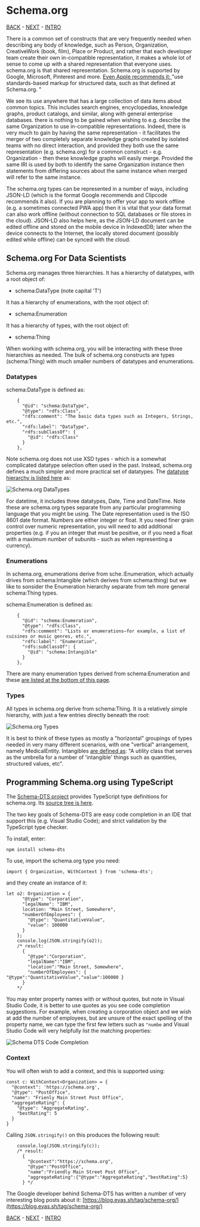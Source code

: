 # Schema.org

[BACK](schema-json-ld.md) - [NEXT](storage-indexeddb.md) - [INTRO](readme.md)

There is a common set of constructs that are very frequently needed when describing any body of knowledge, such as Person, Organization, CreativeWork (book, film), Place or Product, and rather that each developer team create their own in-compatible representation, it makes a whole lot of sense to come up with a shared representation that everyone uses. schema.org is that shared representation. Schema.org is supported by Google, Microsoft, Pinterest and more. [Even Apple recommends it: ](https://developer.apple.com/library/archive/documentation/General/Conceptual/AppSearch/WebContent.html)
  "use standards-based markup for structured data, such as that defined at Schema.org. "

We see its use anywhere that has a large collection of data items about common topics. This includes search engines, encyclopedias, knowledge graphs, product catalogs, and similar, along with general enterprise databases. there is nothing to be gained when wishing to e.g. describe the same Organization to use in-compatible representations. Indeed, there is very much to gain by having the same representation - it facilitates the merger of two completely separate knowledge graphs created by isolated teams with no direct interaction, and provided they both use the same representation (e.g. schema.org) for a common construct - e.g. Organization - then these knowledge graphs will easily merge. Provided the same IRI is used by both to identify the same Organization instance then statements from differing sources about the same instance when merged will refer to the same instance.  

The schema.org types can be represented in a number of ways, including JSON-LD (which is the format Google recommends and Clipcode recommends it also). If you are planning to offer your app to work offline (e.g. a sometimes connected PWA app) then it is vital that your data format can also work offline (without connection to SQL databases or file stores in the cloud). JSON-LD also helps here, as the JSON-LD document can be edited offline and stored on the mobile device in IndexedDB; later when the device connects to the Internet, the locally stored document (possibly edited while offline) can be synced with the cloud.

## Schema.org For Data Scientists
Schema.org manages three hierarchies. It has a hierarchy of datatypes, with a root object of:
* schema:DataType (note capital 'T')

It has a hierarchy of enumerations, with the root object of:
* schema:Enumeration

It has a hierarchy of types, with the root object of:
* schema:Thing

When working with schema.org, you will be interacting with these three hierarchies as needed. The bulk of schema.org constructs are types (schema:Thing) with much smaller numbers of datatypes and enumerations. 

### Datatypes
schema:DataType is defined as:
````
    {
      "@id": "schema:DataType",
      "@type": "rdfs:Class",
      "rdfs:comment": "The basic data types such as Integers, Strings, etc.",
      "rdfs:label": "DataType",
      "rdfs:subClassOf": {
        "@id": "rdfs:Class"
      }
    },
````
Note schema.org does not use XSD types - which is a somewhat complicated datatype selection often used in the past. Instead, schema.org defines a much simpler and more practical set of datatypes. The [datatype hierarchy is listed here](https://schema.org/docs/full.html) as:

![Schema.org DataTypes](schema-org-datatypes.png "Schema.org DataTypes")

For datetime, it includes three datatypes, Date, Time and DateTime. Note these are schema.org types separate from any particular programming language that you might be using. The Date representation used is the ISO 8601 date format. Numbers are either integer or float. It you need finer grain control over numeric representation, you will need to add additional properties (e.g. if you an integer that must be positive, or if you need a float with a maximum number of subunits - such as when representing a currency).

### Enumerations
In schema.org, enumerations derive from sche.:Enumeration, which actually drives from schema:Intangible (which derives from schema:thing) but we like to sonsider the Enumeration hierarchy separate from teh more general schema:Thing types. 

schema:Enumeration is defined as:

````
    {
      "@id": "schema:Enumeration",
      "@type": "rdfs:Class",
      "rdfs:comment": "Lists or enumerations—for example, a list of cuisines or music genres, etc.",
      "rdfs:label": "Enumeration",
      "rdfs:subClassOf": {
        "@id": "schema:Intangible"
      }
    },
````
There are many enumeration types derived from schema:Enumeration and these 
[are listed at the bottom of this page](https://schema.org/Enumeration). 

### Types
All types in schema.org derive from schema:Thing. It is a relatively simple hierarchy, with just a few entries directly beneath the root:

![Schema.org Types](schema-org-types.png "Schema.org Types")

It is best to think of these types as mostly a "horizontal" groupings of types needed in very many different scenarios, with one "vertical" arrangement, namely MedicalEntity. Intangibles [are defined as](https://schema.org/Intangible): 
"A utility class that serves as the umbrella for a number of 'intangible' things such as quantities, structured values, etc". 

## Programming Schema.org using TypeScript
The [Schema-DTS project](https://www.npmjs.com/package/schema-dts) provides TypeScript type definitions for schema.org. 
Its [source tree is here](https://github.com/google/schema-dts). 

The two key goals of Schema-DTS are easy code completion in an IDE that support this (e.g. Visual Studio Code); and strict validation by the TypeScript type checker.

To install, enter: 
````
npm install schema-dts
````
To use, import the schema.org type you need:
````
import { Organization, WithContext } from 'schema-dts';
````
and they create an instance of it:
````
let o2: Organization = {
      "@type": "Corporation",
      "legalName": "IBM",
      location: "Main Street, Somewhere",
      "numberOfEmployees": { 
        "@type": "QuantitativeValue",
        "value": 100000
      } 
    };
    console.log(JSON.stringify(o2));
    /* result: 
      { 
        "@type":"Corporation",
        "legalName":"IBM",
        "location":"Main Street, Somewhere",
        "numberOfEmployees": { "@type":"QuantitativeValue","value":100000 }
      }
    */
````
You may enter property names with or without quotes, but note in Visual Studio Code, it is better to use quotes as you see code completion suggestions. For example, when creating a corporation object and we wish at add the number of employees, but are unsure of the exact spelling of the property name, we can type the first few letters such as `"numbe` and Visual Studio Code will very helpfully list the matching properties:

![Schema DTS Code Completion](schema-dts-code-completion.png "Schema DTS Code Completion")

### Context 
You will often wish to add a context, and this is supported using: 
````
const c: WithContext<Organization> = {
  "@context": 'https://schema.org',
  "@type": "PostOffice",
  "name": "Frienly Main Street Post Office",
  "aggregateRating": {
    "@type": "AggregateRating",
    "bestRating": 5
  }
}
````
Calling `JSON.stringify()` on this produces the following result:
````
    console.log(JSON.stringify(c));
    /* result:
      {
        "@context":"https://schema.org",
        "@type":"PostOffice",
        "name":"Friendly Main Street Post Office",
        "aggregateRating":{"@type":"AggregateRating","bestRating":5}
      } */
````

The Google developer behind Schema-DTS has written a number of very interesting blog posts about it:
[https://blog.eyas.sh/tag/schema-org/](https://blog.eyas.sh/tag/schema-org/)

[BACK](schema-json-ld.md) - [NEXT](storage-indexeddb.md) - [INTRO](readme.md)
